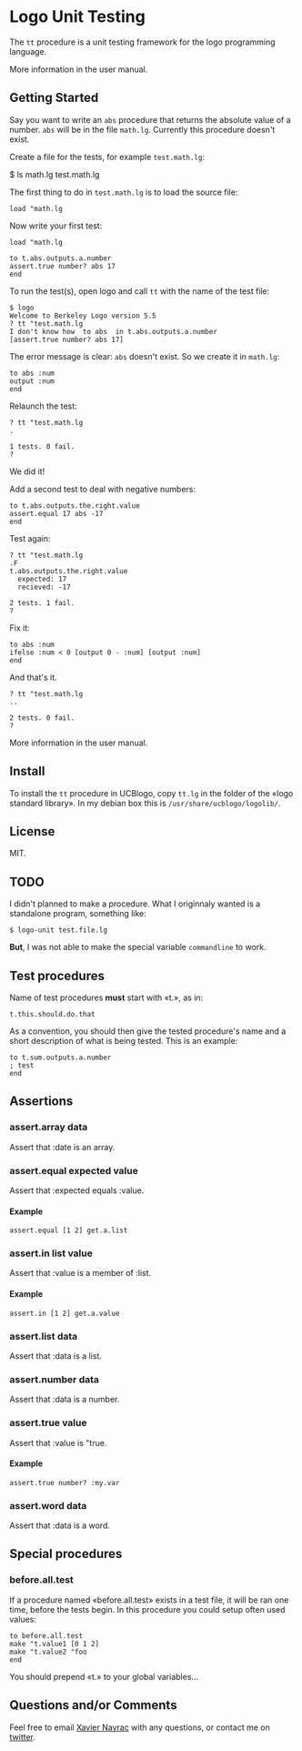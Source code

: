 Logo Unit Testing
=======================================================================

The `tt` procedure is a unit testing framework for the logo programming
language.

More information in the user manual.


Getting Started
-----------------------------------------------------------------------

Say you want to write an `abs` procedure that returns the absolute value
of a number. `abs` will be in the file `math.lg`. Currently this procedure
doesn't exist.

Create a file for the tests, for example `test.math.lg`:

$ ls
math.lg
test.math.lg

The first thing to do in `test.math.lg` is to load the source file:

``` logo test.math.lg
load "math.lg
```

Now write your first test:

``` logo test.math.lg
load "math.lg

to t.abs.outputs.a.number
assert.true number? abs 17
end
```

To run the test(s), open logo and call `tt` with the name of the test file:

    $ logo
    Welcome to Berkeley Logo version 5.5
    ? tt "test.math.lg
    I don't know how  to abs  in t.abs.outputs.a.number
    [assert.true number? abs 17]

The error message is clear: `abs` doesn't exist. So we create it in `math.lg`:

``` logo math.lg
to abs :num
output :num
end
```

Relaunch the test:

    ? tt "test.math.lg
    .

    1 tests. 0 fail.
    ?

We did it!

Add a second test to deal with negative numbers:

``` logo test.math.lg
to t.abs.outputs.the.right.value
assert.equal 17 abs -17
end
```

Test again:

    ? tt "test.math.lg
    .F
    t.abs.outputs.the.right.value
      expected: 17
      recieved: -17

    2 tests. 1 fail.
    ?

Fix it:

``` logo math.lg
to abs :num
ifelse :num < 0 [output 0 - :num] [output :num]
end
```

And that's it.

    ? tt "test.math.lg
    ..

    2 tests. 0 fail.
    ?

More information in the user manual.

Install
-----------------------------------------------------------------------

To install the `tt` procedure in UCBlogo, copy `tt.lg` in the folder of the
«logo standard library». In my debian box this is `/usr/share/ucblogo/logolib/`.


License
-----------------------------------------------------------------------

MIT.

TODO
--------

I didn't planned to make a procedure. What I originnaly wanted is a standalone
program, something like:

    $ logo-unit test.file.lg

**But**, I was not able to make the special variable `commandline` to work.

Test procedures
---------------

Name of test procedures **must** start with «t.», as in:

    t.this.should.do.that

As a convention, you should then give the tested procedure's name
and a short description of what is being tested. This is an example:

    to t.sum.outputs.a.number
    ; test
    end


Assertions
----------

### assert.array data

Assert that :date is an array.

### assert.equal expected value

Assert that :expected equals :value.

#### Example

    assert.equal [1 2] get.a.list

### assert.in list value

Assert that :value is a member of :list.

#### Example

    assert.in [1 2] get.a.value

### assert.list data

Assert that :data is a list.

### assert.number data

Assert that :data is a number.

### assert.true value

Assert that :value is "true.

#### Example

    assert.true number? :my.var

### assert.word data

Assert that :data is a word.


Special procedures
------------------

### before.all.test

If a procedure named «before.all.test» exists in a test file, it will
be ran one time, before the tests begin.
In this procedure you could setup often used values:

    to before.all.test
    make "t.value1 [0 1 2]
    make "t.value2 "foo
    end

You should prepend «t.» to your global variables…



Questions and/or Comments
-----------------------------------------------------------------------

Feel free to email [Xavier Nayrac](mailto:xavier.nayrac@gmail.com)
with any questions, or contact me on [twitter](https://twitter.com/lkdjiin).

